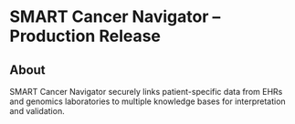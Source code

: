 # SMART Cancer Navigator – Production Release
## About
SMART Cancer Navigator securely links patient-specific data from EHRs and genomics laboratories to multiple knowledge bases for interpretation and validation.
